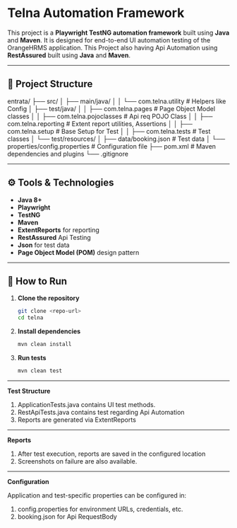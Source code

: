 # Telna Automation Framework

This project is a **Playwright TestNG automation framework** built using **Java** and **Maven**. 
It is designed for end-to-end UI automation testing of the OrangeHRMS application.
This Project also having Api Automation using **RestAssured** built using **Java** and **Maven**.

---

## 📁 Project Structure

entrata/
├── src/
│ ├── main/java/
│ │ └── com.telna.utility # Helpers like Config
│ ├── test/java/
│ │ ├── com.telna.pages # Page Object Model classes
│ │ ├── com.telna.pojoclasses # Api req POJO Class
│ │ ├── com.telna.reporting # Extent report utilities, Assertions
│ │ ├── com.telna.setup # Base Setup for Test
│ │ ├── com.telna.tests # Test classes
│ └── test/resources/
│ ├── data/booking.json # Test data
│ └── properties/config.properties # Configuration file
├── pom.xml # Maven dependencies and plugins
└── .gitignore


---

## ⚙️ Tools & Technologies

- **Java 8+**
- **Playwright**
- **TestNG**
- **Maven**
- **ExtentReports** for reporting
- **RestAssured** Api Testing
- **Json** for test data
- **Page Object Model (POM)** design pattern

---

## 🚀 How to Run

1. **Clone the repository**
   ```bash
   git clone <repo-url>
   cd telna

2. **Install dependencies**
   ```bash
   mvn clean install

3. **Run tests**
   ```bash
   mvn clean test

---
**Test Structure**

1. ApplicationTests.java contains UI test methods.
2. RestApiTests.java contains test regarding Api Automation
3. Reports are generated via ExtentReports

---
**Reports**

1. After test execution, reports are saved in the configured location
2. Screenshots on failure are also available.

---
**Configuration**

Application and test-specific properties can be configured in:

1. config.properties for environment URLs, credentials, etc.
2. booking.json for Api RequestBody